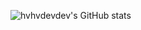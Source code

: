 ![hvhvdevdev's GitHub stats](https://github-readme-stats.vercel.app/api?username=hvhvdevdev&show_icons=true&theme=tokyonight&hide=contribs&bg_color=30,e96443,904e95)
